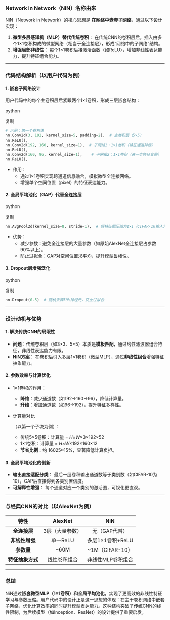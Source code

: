 ### **Network in Network（NiN）名称由来**

NiN（Network in Network）的核心思想是 **在网络中嵌套子网络**，通过以下设计实现：

1. **微型多层感知机（MLP）替代传统卷积**：
   在传统CNN的卷积层后，插入由多个1×1卷积构成的微型网络（相当于全连接层），形成“网络中的子网络”结构。
2. **增强局部非线性**：
   每个1×1卷积后接激活函数（如ReLU），增加非线性表达能力，提升特征组合能力。

------

### **代码结构解析（以用户代码为例）**

#### **1. 嵌套子网络设计**

用户代码中的每个主卷积层后紧跟两个1×1卷积，形成三层嵌套结构：

python

复制

```python
# 示例：第一个卷积块
nn.Conv2d(3, 192, kernel_size=5, padding=2),  # 主卷积层（5×5）
nn.ReLU(),
nn.Conv2d(192, 160, kernel_size=1),  # 子网络1：1×1卷积（特征通道降维）
nn.ReLU(),
nn.Conv2d(160, 96, kernel_size=1),    # 子网络2：1×1卷积（进一步特征变换）
nn.ReLU(),
```

- 作用：
  - 通过1×1卷积实现跨通道信息融合，模拟微型全连接网络。
  - 增强单个空间位置（pixel）的特征表达能力。

#### **2. 全局平均池化（GAP）代替全连接层**

python

复制

```python
nn.AvgPool2d(kernel_size=8, stride=1),  # 将特征图压缩为1×1（CIFAR-10输入为32×32，经多次下采样后为8×8）
```

- 优势：
  - 减少参数：避免全连接层的大量参数（如原始AlexNet全连接层占参数90%以上）。
  - 防止过拟合：GAP对空间位置求平均，提升模型鲁棒性。

#### **3. Dropout层增强泛化**

python

复制

```python
nn.Dropout(0.5)  # 随机丢弃50%神经元，防止过拟合
```

------

### **设计动机与优势**

#### **1. 解决传统CNN的局限性**

- **问题**：传统卷积层（如3×3、5×5）本质是**模板匹配**，通过线性滤波器组合特征，非线性表达能力有限。
- **NiN方案**：
  在卷积后引入多层1×1卷积（微型MLP），通过​**​非线性组合​**​增强特征抽象能力。

#### **2. 参数效率与计算优化**

- 1×1卷积的作用：

  - **降维**：减少通道数（如192→160→96），降低计算量。
  - **升维**：增加通道数（如96→192），提升特征多样性。

- 计算量对比

  （以第一个子块为例）：

  - 传统5×5卷积：计算量 = *H*×*W*×3×192×52
  - 1×1卷积：计算量 = *H*×*W*×192×160×12
  - **节省比例**：约 16025≈15%，显著降低计算负担。

#### **3. 全局平均池化的创新**

- **输出直接适配分类**：
  最后一层卷积输出通道数等于类别数（如CIFAR-10为10），GAP后直接得到各类别置信度。
- **可解释性增强**：
  每个通道对应一个类别的激活图，可视化更直观。

------

### **与经典CNN的对比（以AlexNet为例）**

|       特性       |     AlexNet     |        NiN        |
| :--------------: | :-------------: | :---------------: |
|   **全连接层**   | 3层（大量参数） |   无（GAP代替）   |
|  **非线性增强**  |    单一ReLU     | 多层1×1卷积+ReLU  |
|    **参数量**    |      ~60M       |  ~1M（CIFAR-10）  |
| **特征抽象方式** |  线性卷积组合   | 非线性MLP卷积组合 |

------

### **总结**

NiN通过**嵌套微型MLP（1×1卷积）**和**全局平均池化**，实现了更高效的非线性特征学习与参数压缩。用户代码中的设计正是这一思想的体现：在主干卷积网络中嵌套子网络，优化计算效率的同时提升模型表达能力。这种结构突破了传统CNN的线性限制，为后续模型（如Inception、ResNet）的设计提供了重要启发。